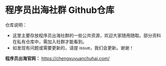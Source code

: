 # 程序员出海社群 Github仓库

仓库说明：
- 这里主要存放程序员出海社群的一些公共资源，欢迎大家随用随取。部分资料在私有仓库中，需加入社群才能看到。
- 如发现有问题或需要更新的，请提 issue，我们会更新。谢谢！


**程序员出海官网：** https://chengxuyuanchuhai.com/

<!---
chengxuyuanchuhai/chengxuyuanchuhai is a ✨ special ✨ repository because its `README.md` (this file) appears on your GitHub profile.
You can click the Preview link to take a look at your changes.
--->
